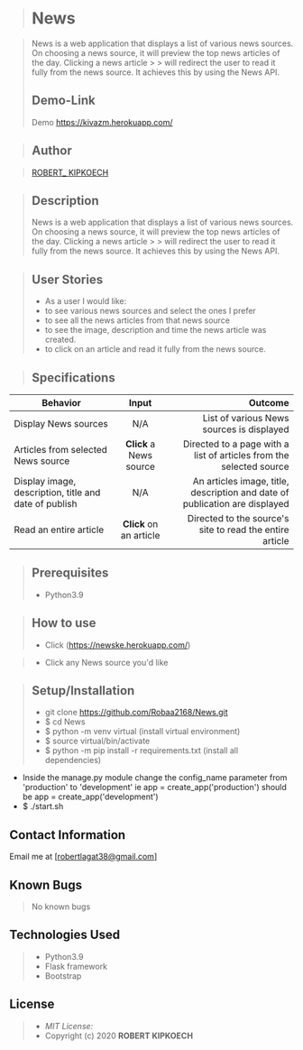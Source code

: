 > # News 

> News is a web application that displays a list of various news sources. On choosing a news source, it will preview the top news articles of the day. Clicking a news article > > will redirect the user to read it fully from the news source. It achieves this by using the News API.
> ## Demo-Link
> Demo https://kivazm.herokuapp.com/

> ## Author

> [ROBERT_ KIPKOECH](https://kivazm.herokuapp.com/)

> ## Description
> News is a web application that displays a list of various news sources. On choosing a news source, it will preview the top news articles of the day. Clicking a news article > > will redirect the user to read it fully from the news source. It achieves this by using the News API.

> ## User Stories
> * As a user I would like:
> * to see various news sources and select the ones I prefer
> * to see all the news articles from that news source
> * to see the image, description and time the news article was created.
> * to click on an article and read it fully from the news source.

> ## Specifications
| Behavior        | Input           | Outcome  |
| ------------- |:-------------:| -----:|
| Display News sources | N/A | List of various News sources is displayed |
| Articles from selected News source | **Click** a News source | Directed to a page with a list of articles from the selected source |
| Display image, description, title and date of publish | N/A | An articles image, title, description and date of publication are displayed |
| Read an entire article | **Click** on an article | Directed to the source's site to read the entire article |

> ## Prerequisites
> * Python3.9

> ## How to use 
> * Click (https://newske.herokuapp.com/) <br/>
  
> * Click any News source you'd like


> ## Setup/Installation 
> * git clone https://github.com/Robaa2168/News.git
> * $ cd News
> * $ python -m venv virtual (install virtual environment)
> * $ source virtual/bin/activate
> * $ python -m pip install -r requirements.txt (install all dependencies)
* Inside the manage.py module change the config_name parameter from 'production' to 'development' ie app = create_app('production') should be app = create_app('development')
* $ ./start.sh

## Contact Information 
Email  me at [robertlagat38@gmail.com]

## Known Bugs

> No known bugs

## Technologies Used
> - Python3.9
> - Flask framework
> - Bootstrap

## License
> * *MIT License:*
> * Copyright (c) 2020 **ROBERT KIPKOECH**
